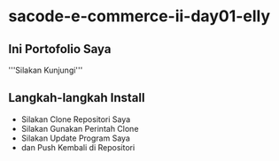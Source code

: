 # sacode-e-commerce-ii-day01-elly

## Ini Portofolio Saya
'''Silakan Kunjungi'''

## Langkah-langkah Install
- Silakan Clone Repositori Saya
- Silakan Gunakan Perintah Clone
- Silakan Update Program Saya
- dan Push Kembali di Repositori
